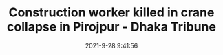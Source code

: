 ---
"title": "Construction worker killed in crane collapse in Pirojpur - Dhaka Tribune"
"date": "2021-9-28 9:41:56"
"feed_name": "GOOGLENEWSCONSTRUCTION"
"feed_website": "https://news.google.com/search?q=construction%2Bincident&hl=en-US&gl=US&ceid=US:en"
"feed_rss": "https://news.google.com/rss/search?q=construction%2Bincident&hl=en-US&gl=US&ceid=US:en"
"link": "https://www.dhakatribune.com/bangladesh/nation/2021/09/28/construction-worker-killed-in-crane-collapse-in-pirojpur"
"source": "{'href': 'https://www.dhakatribune.com', 'title': 'Dhaka Tribune'}"
"file": "_posts/2021-1-1-60c2b5937c5857b6234b6d26989f8e6ebe2e6862.md"
"accident": "1"
"drilling": "1"
"dead": "1"
"injured": "0"
"arrested": "0"
"where": "construction site"
"causes": "collapse"
"place": "dhaka"
"place_uri": "http://en.wikipedia.org/wiki/Dhaka"
---